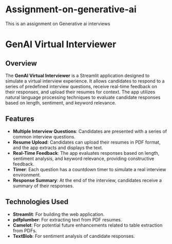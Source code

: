 # Assignment-on-generative-ai
This is an assignment on Generative ai interviews 

# GenAI Virtual Interviewer

## Overview

The **GenAI Virtual Interviewer** is a Streamlit application designed to simulate a virtual interview experience. It allows candidates to respond to a series of predefined interview questions, receive real-time feedback on their responses, and upload their resumes for context. The app utilizes natural language processing techniques to evaluate candidate responses based on length, sentiment, and keyword relevance.

## Features

- **Multiple Interview Questions**: Candidates are presented with a series of common interview questions.
- **Resume Upload**: Candidates can upload their resumes in PDF format, and the app extracts and displays the text.
- **Real-Time Feedback**: The app evaluates responses based on length, sentiment analysis, and keyword relevance, providing constructive feedback.
- **Timer**: Each question has a countdown timer to simulate a real interview environment.
- **Response Summary**: At the end of the interview, candidates receive a summary of their responses.

## Technologies Used

- **Streamlit**: For building the web application.
- **pdfplumber**: For extracting text from PDF resumes.
- **Camelot**: For potential future enhancements related to table extraction from PDFs.
- **TextBlob**: For sentiment analysis of candidate responses.


